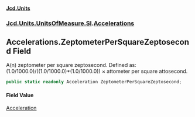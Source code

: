 #### [Jcd.Units](index.md 'index')
### [Jcd.Units.UnitsOfMeasure.SI](Jcd.Units.UnitsOfMeasure.SI.md 'Jcd.Units.UnitsOfMeasure.SI').[Accelerations](Accelerations.md 'Jcd.Units.UnitsOfMeasure.SI.Accelerations')

## Accelerations.ZeptometerPerSquareZeptosecond Field

A(n) zeptometer per square zeptosecond. Defined as: (1.0/1000.0)/((1.0/1000.0)*(1.0/1000.0)) × attometer per square attosecond.

```csharp
public static readonly Acceleration ZeptometerPerSquareZeptosecond;
```

#### Field Value
[Acceleration](Acceleration.md 'Jcd.Units.UnitTypes.Acceleration')
